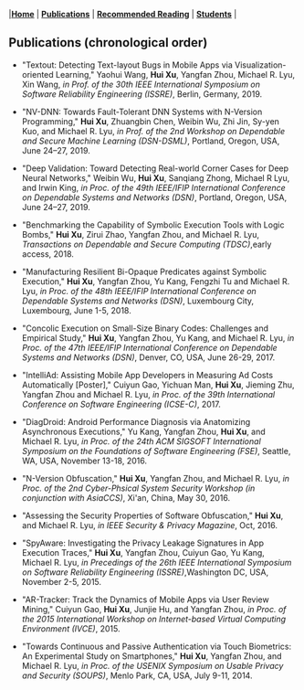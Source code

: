 |[<b>Home</b>](https://hxuhack.github.io/) | [<b>Publications</b>](list/index) | [<b>Recommended Reading</b>](culture/index) | [<b>Students</b>](students/index) |

## Publications (chronological order)

- "Textout: Detecting Text-layout Bugs in Mobile Apps via Visualization-oriented Learning," Yaohui Wang, **Hui Xu**, Yangfan Zhou, Michael R. Lyu, Xin Wang, _in Prof. of the 30th IEEE International Symposium on Software Reliability Engineering (ISSRE)_, Berlin, Germany, 2019.

- "NV-DNN: Towards Fault-Tolerant DNN Systems with N-Version Programming," **Hui Xu**, Zhuangbin Chen, Weibin Wu, Zhi Jin, Sy-yen Kuo, and Michael R. Lyu, _in Prof. of the 2nd Workshop on Dependable and Secure Machine Learning (DSN-DSML)_, Portland, Oregon, USA, June 24–27, 2019. 

- "Deep Validation: Toward Detecting Real-world Corner Cases for Deep Neural Networks," Weibin Wu, **Hui Xu**, Sanqiang Zhong, Michael R Lyu, and Irwin King, _in Proc. of the 49th IEEE/IFIP International Conference on Dependable Systems and Networks (DSN)_, Portland, Oregon, USA, June 24–27, 2019. 

- "Benchmarking the Capability of Symbolic Execution Tools with Logic Bombs," **Hui Xu**, Zirui Zhao, Yangfan Zhou, and Michael R. Lyu, _Transactions on Dependable and Secure Computing (TDSC)_,early access, 2018. 

- "Manufacturing Resilient Bi-Opaque Predicates against Symbolic Execution," **Hui Xu**, Yangfan Zhou, Yu Kang, Fengzhi Tu and Michael R. Lyu, _in Proc. of the 48th IEEE/IFIP International Conference on Dependable Systems and Networks (DSN)_, Luxembourg City, Luxembourg, June 1-5, 2018. 

- "Concolic Execution on Small-Size Binary Codes: Challenges and Empirical Study," **Hui Xu**, Yangfan Zhou, Yu Kang, and Michael R. Lyu, _in Proc. of the 47th IEEE/IFIP International Conference on Dependable Systems and Networks (DSN)_, Denver, CO, USA, June 26-29, 2017. 

- "IntelliAd: Assisting Mobile App Developers in Measuring Ad Costs Automatically [Poster]," Cuiyun Gao, Yichuan Man, **Hui Xu**, Jieming Zhu, Yangfan Zhou and Michael R. Lyu, _in Proc. of the 39th International Conference on Software Engineering (ICSE-C)_, 2017. 

- "DiagDroid: Android Performance Diagnosis via Anatomizing Asynchronous Executions," Yu Kang, Yangfan Zhou, **Hui Xu**, and Michael R. Lyu, _in Proc. of the 24th ACM SIGSOFT International Symposium on the Foundations of Software Engineering (FSE)_, Seattle, WA, USA, November 13-18, 2016. 

- "N-Version Obfuscation," **Hui Xu**, Yangfan Zhou, and Michael R. Lyu, _in Proc. of the 2nd Cyber-Phsical System Security Workshop (in conjunction with AsiaCCS)_, Xi'an, China, May 30, 2016. 

- "Assessing the Security Properties of Software Obfuscation," **Hui Xu**, and Michael R. Lyu, _in IEEE Security & Privacy Magazine_, Oct, 2016. 

- "SpyAware: Investigating the Privacy Leakage Signatures in App Execution Traces," **Hui Xu**, Yangfan Zhou, Cuiyun Gao, Yu Kang, Michael R. Lyu, _in Precedings of the 26th IEEE International Symposium on Software Reliability Engineering (ISSRE)_,Washington DC, USA, November 2-5, 2015. 

- "AR-Tracker: Track the Dynamics of Mobile Apps via User Review Mining," Cuiyun Gao, **Hui Xu**, Junjie Hu, and Yangfan Zhou, _in Proc. of the 2015 International Workshop on Internet-based Virtual Computing Environment (IVCE)_, 2015. 

- "Towards Continuous and Passive Authentication via Touch Biometrics: An Experimental Study on Smartphones," **Hui Xu**, Yangfan Zhou, and Michael R. Lyu, _in Proc. of the USENIX Symposium on Usable Privacy and Security (SOUPS)_, Menlo Park, CA, USA, July 9-11, 2014.
